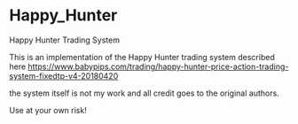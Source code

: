 # Happy_Hunter
Happy Hunter Trading System

This is an implementation of the Happy Hunter trading system described here
https://www.babypips.com/trading/happy-hunter-price-action-trading-system-fixedtp-v4-20180420

the system itself is not my work and all credit goes to the original authors.

Use at your own risk!